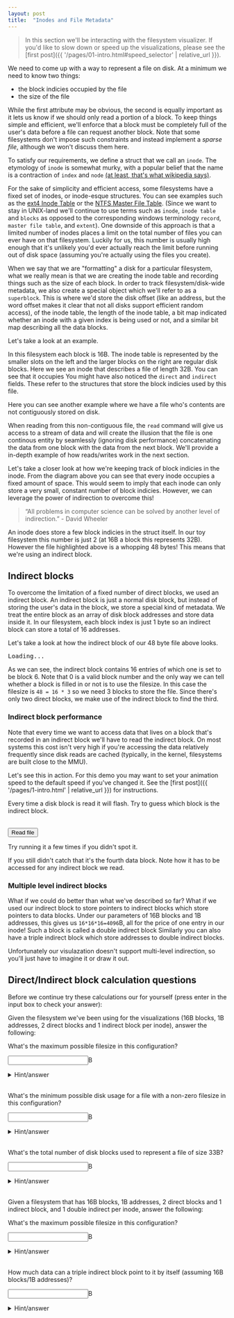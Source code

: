 ```yaml
---
layout: post
title:  "Inodes and File Metadata"
---
```


<blockquote><div markdown="1">
In this section we'll be interacting with the filesystem visualizer.
If you'd like to slow down or speed up the visualizations, please see the [first post]({{ '/pages/01-intro.html#speed_selector' | relative_url }}).
</div></blockquote>

We need to come up with a way to represent a file on disk.
At a minimum we need to know two things:

+ the block indicies occupied by the file
+ the size of the file

While the first attribute may be obvious, the second is equally important as it lets us know if we should only read a portion of a block.
To keep things simple and efficient, we'll enforce that a block must be completely full of the user's data before a file can request another block.
Note that some filesystems don't impose such constraints and instead implement a _sparse file_, although we won't discuss them here.

To satisfy our requirements, we define a struct that we call an `inode`.
The etymology of `inode` is somewhat murky, with a popular belief that the name is a contraction of `index` and `node` [(at least, that's what wikipedia says)](https://en.wikipedia.org/wiki/Inode).

For the sake of simplicity and efficient access, some filesystems have a fixed set of inodes, or inode-esque structures.
You can see examples such as the [ext4 Inode Table](https://ext4.wiki.kernel.org/index.php/Ext4_Disk_Layout#layout) or the [NTFS Master File Table](http://www.ntfs.com/ntfs_basics.htm).
(Since we want to stay in UNIX-land we'll continue to use terms such as
`inode`, `inode table` and `blocks` as opposed to the corresponding windows terminology `record`, `master file table`, and `extent`).
One downside of this approach is that a limited number of inodes places a limit on the total number of files you can ever have on that filesystem.
Luckily for us, this number is usually high enough that it's unlikely you'd ever actually reach the limit before running out of disk space (assuming you're actually using the files you create).

 When we say that we are "formatting" a disk for a particular filesystem, what we really mean is that we are creating the inode table and recording things such as the size of each block.
 In order to track filesystem/disk-wide metadata, we also create a special object which we'll refer to as a `superblock`.
 This is where we'd store the disk offset (like an address, but the word offset makes it clear that not all disks support efficient random access),
 of the inode table, the length of the inode table, a bit map indicated whether an inode with a given index is being used or not, and a similar bit map describing all the data blocks.

Let's take a look at an example.
 
<canvas id="canvas_1"></canvas>
<script type="module" src="{{ '/js/pages/05-inodes/1.mjs' | relative_url }}"></script>

In this filesystem each block is 16B.
The inode table is represented by the smaller slots on the left and the larger blocks on the right are regular disk blocks.
Here we see an inode that describes a file of length 32B.
You can see that it occupies You might have also noticed the `direct` and `indirect` fields.
These refer to the structures that store the block indicies used by this file.

Here you can see another example where we have a file who's contents are not contiguously stored on disk.
<canvas id="canvas_2"></canvas>
<script type="module" src="{{ '/js/pages/05-inodes/2.mjs' | relative_url }}"></script>

When reading from this non-contiguous file, the `read` command will give us access to a stream of data and
will create the illusion that the file is one continous entity by seamlessly (ignoring disk performance) concatenating the data from one block with the data from the next block.
We'll provide a in-depth example of how reads/writes work in the next section.

Let's take a closer look at how we're keeping track of block indicies in the inode.
From the diagram above you can see that every inode occupies a fixed amount of space.
This would seem to imply that each inode can only store a very small, constant number of block indicies.
However, we can leverage the power of indirection to overcome this!

<blockquote>
“All problems in computer science can be solved by another level of indirection.” - David Wheeler
</blockquote>

An inode does store a few block indicies in the struct itself.
In our toy filesystem this number is just 2 (at 16B a block this represents 32B).
However the file highlighted above is a whopping 48 bytes!
This means that we're using an indirect block.

## Indirect blocks

To overcome the limitation of a fixed number of direct blocks, we used an indirect block.
An indirect block is just a normal disk block, but instead of storing the user's data in the block, we store a special kind of metadata.
We treat the entire block as an array of disk block addresses and store data inside it.
In our filesystem, each block index is just 1 byte so an indirect block can store a total of 16 addresses.

Let's take a look at how the indirect block of our 48 byte file above looks.

<pre id="info">Loading...</pre>
<script type="module" src="{{ '/js/pages/05-inodes/3.mjs' | relative_url }}"></script>

As we can see, the indirect block contains 16 entries of which one is set to be block 6.
Note that 0 is a valid block number and the only way we can tell whether a block is filled in or not is to use the filesize.
In this case the filesize is `48 = 16 * 3` so we need 3 blocks to store the file.
Since there's only two direct blocks, we make use of the indirect block to find the third.

### Indirect block performance

Note that every time we want to access data that lives on a block that's recorded in an indirect block we'll have to read the indirect block.
On most systems this cost isn't very high if you're accessing the data relatively frequently since disk reads are cached (typically, in the kernel, filesystems are built close to the MMU).

Let's see this in action.
For this demo you may want to set your animation speed to the default speed if you've changed it.
See the [first post]({{ '/pages/1-intro.html' | relative_url }}) for instructions.

Every time a disk block is read it will flash. Try to guess which block is the indirect block.

<canvas id="canvas_3"></canvas>
<br>
<button onclick="run_disk_read()">Read file</button>
<script type="module" src="{{ '/js/pages/05-inodes/4.mjs' | relative_url }}"></script>

Try running it a few times if you didn't spot it.

If you still didn't catch that it's the fourth data block.
Note how it has to be accessed for any indirect block we read.

### Multiple level indirect blocks

What if we could do better than what we've described so far?
What if we used our indirect block to store pointers to indirect blocks which store pointers to data blocks.
Under our parameters of 16B blocks and 1B addresses, this gives us `16*16*16=4096`B, all for the price of one entry in our inode! 
Such a block is called a double indirect block
Similarly you can also have a triple indirect block which store addresses to double indirect blocks.

Unfortunately our visulazation doesn't support multi-level indirection, so you'll just have to imagine it or draw it out.

## Direct/Indirect block calculation questions

Before we continue try these calculations our for yourself (press enter in the input box to check your answer):

Given the filesystem we've been using for the visualizations (16B blocks, 1B addresses, 2 direct blocks and 1 indirect block per inode), answer the following:

What's the maximum possible filesize in this configuration?
<form onsubmit="check_answer(document.getElementById('max').value, '288'); return false;">
  <input id="max"/>B
</form>
<details><summary>Hint/answer</summary>
<div markdown="1">
We have `2` direct blocks of 16B each, and `1` indirect block of 16B holding pointers of 1B each to 16B blocks.
<div style="margin-left: 5%;">
  <details> <summary> Answer </summary>
    The direct blocks can store 16*2 = 32B of data.
    The indirect block has 16/1 = 16 addresses.
    Each address could point to a data block of 16B, so thats 16 * 16 = 256B of data.
    Add the values up to get 256 + 32 = 288B of data.
  </details>
</div>
</div>
</details>
<br>

What's the minimum possible disk usage for a file with a non-zero filesize in this configuration?
<form onsubmit="check_answer(document.getElementById('min').value, '16'); return false;">
  <input id="min"/>B
</form>
<details><summary>Hint/answer</summary> Each block is 16B, so the answer is 16B.  </details>
<br>

What's the total number of disk blocks used to represent a file of size 33B?
<form onsubmit="check_answer(document.getElementById('usage').value, '4'); return false;">
  <input id="usage"/>B
</form>
<details><summary>Hint/answer</summary>
32B is the maximum file size that can fit entirely inside the direct blocks, so our number is at least 2.
Since we're using at least 1 block in the indirect array, we have to consider not only the block that's storing that extra 1B,
but also the cost of the indirect block itself.
This brings the total up to 4.
</details>
<br>

Given a filesystem that has 16B blocks, 1B addresses, 2 direct blocks and 1 indirect block, and 1 double indirect per inode, answer the following:

What's the maximum possible filesize in this configuration?
<form onsubmit="check_answer(document.getElementById('max').value, '4384'); return false;">
  <input id="max"/>B
</form>
<details><summary>Hint/answer</summary>
<div markdown="1">
We can reuse the calculation we did for the max file above and only need to add the data addressed by the double indirect block.
<div style="margin-left: 5%;">
  <details> <summary> Answer </summary>
    with a double indirect block we can store an addition 4096B. `4096 + 288 = 4384`B.
  </details>
</div>
</div>
</details>
<br>

How much data can a triple indirect block point to it by itself (assuming 16B blocks/1B addresses)?
<form onsubmit="check_answer(document.getElementById('max').value, Math.pow(16, 4).toString()); return false;">
  <input id="max"/>B
</form>
<details><summary>Hint/answer</summary>
<div markdown="1">
Try drawing it out! Remember, a triple indirect block store pointers to double indirect blocks.
<div style="margin-left: 5%;">
  <details> <summary> Answer </summary>
  Each triple indirect block can store 16 addresses to a double indirect block which can store 16 addresses to single indirect blocks which can store addresses to 16 blocks of 16B each.
  Multiplying those values together we get `16^4 = 65536`.
  </details>
</div>
</div>
</details>
<br>
